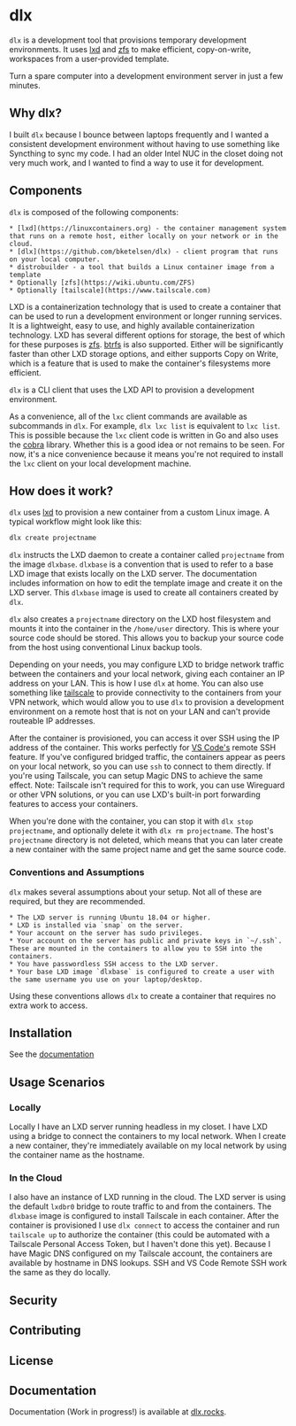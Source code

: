 # dlx

`dlx` is a development tool that provisions temporary development environments.  It uses [lxd](https://linuxcontainers.org) and [zfs](https://wiki.ubuntu.com/ZFS) to make efficient, copy-on-write, workspaces from a user-provided template.

Turn a spare computer into a development environment server in just a few minutes.

## Why dlx?

I built `dlx` because I bounce between laptops frequently and I wanted a consistent development environment without having to use something like Syncthing to sync my code. I had an older Intel NUC in the closet doing not very much work, and I wanted to find a way to use it for development.

## Components

`dlx` is composed of the following components:

	* [lxd](https://linuxcontainers.org) - the container management system that runs on a remote host, either locally on your network or in the cloud.
	* [dlx](https://github.com/bketelsen/dlx) - client program that runs on your local computer.
	* distrobuilder - a tool that builds a Linux container image from a template
	* Optionally [zfs](https://wiki.ubuntu.com/ZFS)
	* Optionally [tailscale](https://www.tailscale.com)

LXD is a containerization technology that is used to create a container that can be used to run a development environment or longer running services.  It is a lightweight, easy to use, and highly available containerization technology. LXD has several different options for storage, the best of which for these purposes is [zfs](https://wiki.ubuntu.com/ZFS). [btrfs](https://btrfs.wiki.kernel.org/index.php/Main_Page) is also supported. Either will be significantly faster than other LXD storage options, and either supports Copy on Write, which is a feature that is used to make the container's filesystems more efficient.

`dlx` is a CLI client that uses the LXD API to provision a development environment.  

As a convenience, all of the `lxc` client commands are available as subcommands in `dlx`.  For example, `dlx lxc list` is equivalent to `lxc list`. This is possible because the `lxc` client code is written in Go and also uses the [cobra](https://cobra.dev) library. Whether this is a good idea or not remains to be seen. For now, it's a nice convenience because it means you're not required to install the `lxc` client on your local development machine.

## How does it work?

`dlx` uses [lxd](https://linuxcontainers.org) to provision a new container from a custom Linux image. A typical workflow might look like this:

```bash
dlx create projectname
```

`dlx` instructs the LXD daemon to create a container called `projectname` from the image `dlxbase`. `dlxbase` is a convention that is used to refer to a base LXD image that exists locally on the LXD server. The documentation includes information on how to edit the template image and create it on the LXD server. This `dlxbase` image is used to create all containers created by `dlx`.

`dlx` also creates a `projectname` directory on the LXD host filesystem and mounts it into the container in the `/home/user` directory. This is where your source code should be stored. This allows you to backup your source code from the host using conventional Linux backup tools.

Depending on your needs, you may configure LXD to bridge network traffic between the containers and your local network, giving each container an IP address on your LAN. This is how I use `dlx` at home. You can also use something like [tailscale](https://www.tailscale.com) to provide connectivity to the containers from your VPN network, which would allow you to use `dlx` to provision a development environment on a remote host that is not on your LAN and can't provide routeable IP addresses.

After the container is provisioned, you can access it over SSH using the IP address of the container. This works perfectly for [VS Code's](https://code.visualstudio.com/) remote SSH feature. If you've configured bridged traffic, the containers appear as peers on your local network, so you can use `ssh` to connect to them directly. If you're using Tailscale, you can setup Magic DNS to achieve the same effect. Note: Tailscale isn't required for this to work, you can use Wireguard or other VPN solutions, or you can use LXD's built-in port forwarding features to access your containers.

When you're done with the container, you can stop it with `dlx stop projectname`, and optionally delete it with `dlx rm projectname`. The host's `projectname` directory is not deleted, which means that you can later create a new container with the same project name and get the same source code.

### Conventions and Assumptions

`dlx` makes several assumptions about your setup. Not all of these are required, but they are recommended.

	* The LXD server is running Ubuntu 18.04 or higher.
	* LXD is installed via `snap` on the server.
	* Your account on the server has sudo privileges.
	* Your account on the server has public and private keys in `~/.ssh`. These are mounted in the containers to allow you to SSH into the containers.
	* You have passwordless SSH access to the LXD server.
	* Your base LXD image `dlxbase` is configured to create a user with the same username you use on your laptop/desktop.

Using these conventions allows `dlx` to create a container that requires no extra work to access.


## Installation

See the [documentation](https://dlx.rocks)

## Usage Scenarios

### Locally

Locally I have an LXD server running headless in my closet. I have LXD using a bridge to connect the containers to my local network. When I create a new container, they're immediately available on my local network by using the container name as the hostname.

### In the Cloud

I also have an instance of LXD running in the cloud. The LXD server is using the default `lxdbr0` bridge to route traffic to and from the containers. The `dlxbase` image is configured to install Tailscale in each container. After the container is provisioned I use `dlx connect` to access the container and run `tailscale up` to authorize the container (this could be automated with a Tailscale Personal Access Token, but I haven't done this yet). Because I have Magic DNS configured on my Tailscale account, the containers are available by hostname in DNS lookups. SSH and VS Code Remote SSH work the same as they do locally.


## Security

## Contributing

## License

## Documentation

Documentation (Work in progress!) is available at [dlx.rocks](https://dlx.rocks/).